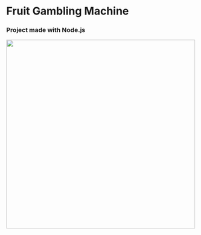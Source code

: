 # Fruit Gambling Machine 
### Project made with Node.js
<img src="https://i.imgur.com/EVkeaUt.png" width="500" height="500"  align="left">


